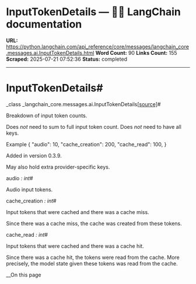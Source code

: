 # InputTokenDetails — 🦜🔗 LangChain  documentation

**URL:** https://python.langchain.com/api_reference/core/messages/langchain_core.messages.ai.InputTokenDetails.html
**Word Count:** 90
**Links Count:** 155
**Scraped:** 2025-07-21 07:52:36
**Status:** completed

---

# InputTokenDetails\#

_class _langchain\_core.messages.ai.InputTokenDetails[\[source\]](https://python.langchain.com/api_reference/_modules/langchain_core/messages/ai.html#InputTokenDetails)\#     

Breakdown of input token counts.

Does _not_ need to sum to full input token count. Does _not_ need to have all keys.

Example               {         "audio": 10,         "cache_creation": 200,         "cache_read": 100,     }     

Added in version 0.3.9.

May also hold extra provider-specific keys.

audio _: int_\#     

Audio input tokens.

cache\_creation _: int_\#     

Input tokens that were cached and there was a cache miss.

Since there was a cache miss, the cache was created from these tokens.

cache\_read _: int_\#     

Input tokens that were cached and there was a cache hit.

Since there was a cache hit, the tokens were read from the cache. More precisely, the model state given these tokens was read from the cache.

__On this page